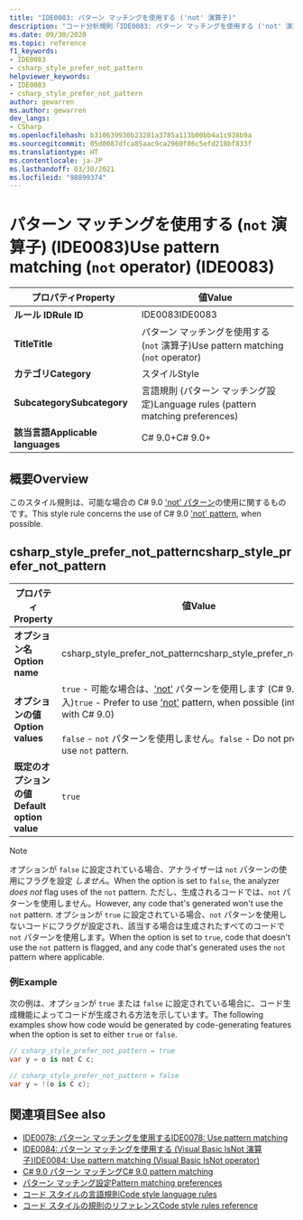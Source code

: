 ```yaml
---
title: "IDE0083: パターン マッチングを使用する ('not' 演算子)"
description: "コード分析規則「IDE0083: パターン マッチングを使用する ('not' 演算子)」について"
ms.date: 09/30/2020
ms.topic: reference
f1_keywords:
- IDE0083
- csharp_style_prefer_not_pattern
helpviewer_keywords:
- IDE0083
- csharp_style_prefer_not_pattern
author: gewarren
ms.author: gewarren
dev_langs:
- CSharp
ms.openlocfilehash: b310639930b23281a3785a113b00bb4a1c938b9a
ms.sourcegitcommit: 05d0087dfca85aac9ca2960f86c5efd218bf833f
ms.translationtype: HT
ms.contentlocale: ja-JP
ms.lasthandoff: 03/30/2021
ms.locfileid: "98899374"
---
```

# <a name="use-pattern-matching-not-operator-ide0083"></a><span data-ttu-id="6fd26-103">パターン マッチングを使用する (`not` 演算子) (IDE0083)</span><span class="sxs-lookup"><span data-stu-id="6fd26-103">Use pattern matching (`not` operator) (IDE0083)</span></span>

|<span data-ttu-id="6fd26-104">プロパティ</span><span class="sxs-lookup"><span data-stu-id="6fd26-104">Property</span></span>|<span data-ttu-id="6fd26-105">値</span><span class="sxs-lookup"><span data-stu-id="6fd26-105">Value</span></span>|
|-|-|
| <span data-ttu-id="6fd26-106">**ルール ID**</span><span class="sxs-lookup"><span data-stu-id="6fd26-106">**Rule ID**</span></span> | <span data-ttu-id="6fd26-107">IDE0083</span><span class="sxs-lookup"><span data-stu-id="6fd26-107">IDE0083</span></span> |
| <span data-ttu-id="6fd26-108">**Title**</span><span class="sxs-lookup"><span data-stu-id="6fd26-108">**Title**</span></span> | <span data-ttu-id="6fd26-109">パターン マッチングを使用する (`not` 演算子)</span><span class="sxs-lookup"><span data-stu-id="6fd26-109">Use pattern matching (`not` operator)</span></span> |
| <span data-ttu-id="6fd26-110">**カテゴリ**</span><span class="sxs-lookup"><span data-stu-id="6fd26-110">**Category**</span></span> | <span data-ttu-id="6fd26-111">スタイル</span><span class="sxs-lookup"><span data-stu-id="6fd26-111">Style</span></span> |
| <span data-ttu-id="6fd26-112">**Subcategory**</span><span class="sxs-lookup"><span data-stu-id="6fd26-112">**Subcategory**</span></span> | <span data-ttu-id="6fd26-113">言語規則 (パターン マッチング設定)</span><span class="sxs-lookup"><span data-stu-id="6fd26-113">Language rules (pattern matching preferences)</span></span> |
| <span data-ttu-id="6fd26-114">**該当言語**</span><span class="sxs-lookup"><span data-stu-id="6fd26-114">**Applicable languages**</span></span> | <span data-ttu-id="6fd26-115">C# 9.0+</span><span class="sxs-lookup"><span data-stu-id="6fd26-115">C# 9.0+</span></span> |

## <a name="overview"></a><span data-ttu-id="6fd26-116">概要</span><span class="sxs-lookup"><span data-stu-id="6fd26-116">Overview</span></span>

<span data-ttu-id="6fd26-117">このスタイル規則は、可能な場合の C# 9.0 ['not' パターン](../../../csharp/whats-new/csharp-9.md#pattern-matching-enhancements)の使用に関するものです。</span><span class="sxs-lookup"><span data-stu-id="6fd26-117">This style rule concerns the use of C# 9.0 ['not' pattern](../../../csharp/whats-new/csharp-9.md#pattern-matching-enhancements), when possible.</span></span>

## <a name="csharp_style_prefer_not_pattern"></a><span data-ttu-id="6fd26-118">csharp_style_prefer_not_pattern</span><span class="sxs-lookup"><span data-stu-id="6fd26-118">csharp_style_prefer_not_pattern</span></span>

|<span data-ttu-id="6fd26-119">プロパティ</span><span class="sxs-lookup"><span data-stu-id="6fd26-119">Property</span></span>|<span data-ttu-id="6fd26-120">値</span><span class="sxs-lookup"><span data-stu-id="6fd26-120">Value</span></span>|
|-|-|
| <span data-ttu-id="6fd26-121">**オプション名**</span><span class="sxs-lookup"><span data-stu-id="6fd26-121">**Option name**</span></span> | <span data-ttu-id="6fd26-122">csharp_style_prefer_not_pattern</span><span class="sxs-lookup"><span data-stu-id="6fd26-122">csharp_style_prefer_not_pattern</span></span> |
| <span data-ttu-id="6fd26-123">**オプションの値**</span><span class="sxs-lookup"><span data-stu-id="6fd26-123">**Option values**</span></span> | <span data-ttu-id="6fd26-124">`true` - 可能な場合は、['not'](../../../csharp/whats-new/csharp-9.md#pattern-matching-enhancements) パターンを使用します (C# 9.0 で導入)</span><span class="sxs-lookup"><span data-stu-id="6fd26-124">`true` - Prefer to use ['not'](../../../csharp/whats-new/csharp-9.md#pattern-matching-enhancements) pattern, when possible (introduced with C# 9.0)</span></span><br /><br /><span data-ttu-id="6fd26-125">`false` - `not` パターンを使用しません。</span><span class="sxs-lookup"><span data-stu-id="6fd26-125">`false` - Do not prefer to use `not` pattern.</span></span> |
| <span data-ttu-id="6fd26-126">**既定のオプションの値**</span><span class="sxs-lookup"><span data-stu-id="6fd26-126">**Default option value**</span></span> | `true` |

> [!NOTE]
> <span data-ttu-id="6fd26-127">オプションが `false` に設定されている場合、アナライザーは `not` パターンの使用にフラグを設定 *しません*。</span><span class="sxs-lookup"><span data-stu-id="6fd26-127">When the option is set to `false`, the analyzer *does not* flag uses of the `not` pattern.</span></span> <span data-ttu-id="6fd26-128">ただし、生成されるコードでは、`not` パターンを使用しません。</span><span class="sxs-lookup"><span data-stu-id="6fd26-128">However, any code that's generated won't use the `not` pattern.</span></span> <span data-ttu-id="6fd26-129">オプションが `true` に設定されている場合、`not` パターンを使用しないコードにフラグが設定され、該当する場合は生成されたすべてのコードで `not` パターンを使用します。</span><span class="sxs-lookup"><span data-stu-id="6fd26-129">When the option is set to `true`, code that doesn't use the `not` pattern is flagged, and any code that's generated uses the `not` pattern where applicable.</span></span>

### <a name="example"></a><span data-ttu-id="6fd26-130">例</span><span class="sxs-lookup"><span data-stu-id="6fd26-130">Example</span></span>

<span data-ttu-id="6fd26-131">次の例は、オプションが `true` または `false` に設定されている場合に、コード生成機能によってコードが生成される方法を示しています。</span><span class="sxs-lookup"><span data-stu-id="6fd26-131">The following examples show how code would be generated by code-generating features when the option is set to either `true` or `false`.</span></span>

```csharp
// csharp_style_prefer_not_pattern = true
var y = o is not C c;

// csharp_style_prefer_not_pattern = false
var y = !(o is C c);
```

## <a name="see-also"></a><span data-ttu-id="6fd26-132">関連項目</span><span class="sxs-lookup"><span data-stu-id="6fd26-132">See also</span></span>

- [<span data-ttu-id="6fd26-133">IDE0078: パターン マッチングを使用する</span><span class="sxs-lookup"><span data-stu-id="6fd26-133">IDE0078: Use pattern matching</span></span>](ide0078.md)
- [<span data-ttu-id="6fd26-134">IDE0084: パターン マッチングを使用する (Visual Basic IsNot 演算子)</span><span class="sxs-lookup"><span data-stu-id="6fd26-134">IDE0084: Use pattern matching (Visual Basic IsNot operator)</span></span>](ide0084.md)
- [<span data-ttu-id="6fd26-135">C# 9.0 パターン マッチング</span><span class="sxs-lookup"><span data-stu-id="6fd26-135">C# 9.0 pattern matching</span></span>](../../../csharp/whats-new/csharp-9.md#pattern-matching-enhancements)
- [<span data-ttu-id="6fd26-136">パターン マッチング設定</span><span class="sxs-lookup"><span data-stu-id="6fd26-136">Pattern matching preferences</span></span>](pattern-matching-preferences.md)
- [<span data-ttu-id="6fd26-137">コード スタイルの言語規則</span><span class="sxs-lookup"><span data-stu-id="6fd26-137">Code style language rules</span></span>](language-rules.md)
- [<span data-ttu-id="6fd26-138">コード スタイルの規則のリファレンス</span><span class="sxs-lookup"><span data-stu-id="6fd26-138">Code style rules reference</span></span>](index.md)
